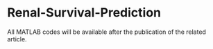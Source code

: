 # Renal-Survival-Prediction
All MATLAB codes will be available after the publication of the related article.

